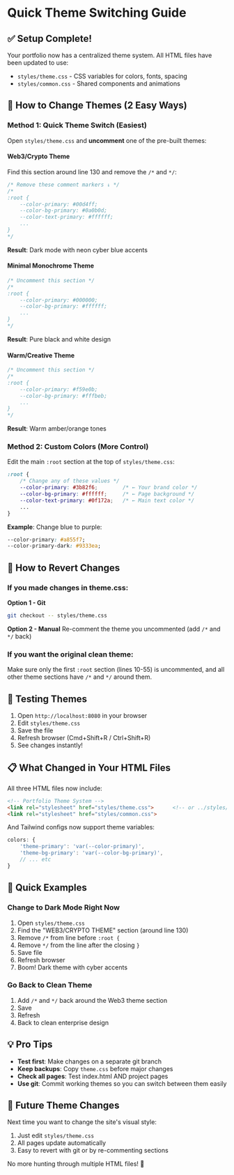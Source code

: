 # Quick Theme Switching Guide

## ✅ Setup Complete!

Your portfolio now has a centralized theme system. All HTML files have been updated to use:
- `styles/theme.css` - CSS variables for colors, fonts, spacing
- `styles/common.css` - Shared components and animations

## 🎨 How to Change Themes (2 Easy Ways)

### Method 1: Quick Theme Switch (Easiest)

Open `styles/theme.css` and **uncomment** one of the pre-built themes:

#### Web3/Crypto Theme
Find this section around line 130 and remove the `/*` and `*/`:

```css
/* Remove these comment markers ↓ */
/*
:root {
    --color-primary: #00d4ff;
    --color-bg-primary: #0a0b0d;
    --color-text-primary: #ffffff;
    ...
}
*/
```

**Result**: Dark mode with neon cyber blue accents

#### Minimal Monochrome Theme
```css
/* Uncomment this section */
/*
:root {
    --color-primary: #000000;
    --color-bg-primary: #ffffff;
    ...
}
*/
```

**Result**: Pure black and white design

#### Warm/Creative Theme
```css
/* Uncomment this section */
/*
:root {
    --color-primary: #f59e0b;
    --color-bg-primary: #fffbeb;
    ...
}
*/
```

**Result**: Warm amber/orange tones

### Method 2: Custom Colors (More Control)

Edit the main `:root` section at the top of `styles/theme.css`:

```css
:root {
    /* Change any of these values */
    --color-primary: #3b82f6;        /* ← Your brand color */
    --color-bg-primary: #ffffff;     /* ← Page background */
    --color-text-primary: #0f172a;   /* ← Main text color */
    ...
}
```

**Example**: Change blue to purple:
```css
--color-primary: #a855f7;
--color-primary-dark: #9333ea;
```

## 🔄 How to Revert Changes

### If you made changes in theme.css:

**Option 1 - Git**
```bash
git checkout -- styles/theme.css
```

**Option 2 - Manual**
Re-comment the theme you uncommented (add `/*` and `*/` back)

### If you want the original clean theme:
Make sure only the first `:root` section (lines 10-55) is uncommented, and all other theme sections have `/*` and `*/` around them.

## 🧪 Testing Themes

1. Open `http://localhost:8080` in your browser
2. Edit `styles/theme.css`
3. Save the file
4. Refresh browser (Cmd+Shift+R / Ctrl+Shift+R)
5. See changes instantly!

## 📋 What Changed in Your HTML Files

All three HTML files now include:

```html
<!-- Portfolio Theme System -->
<link rel="stylesheet" href="styles/theme.css">      <!-- or ../styles/ for project pages -->
<link rel="stylesheet" href="styles/common.css">
```

And Tailwind configs now support theme variables:
```javascript
colors: {
    'theme-primary': 'var(--color-primary)',
    'theme-bg-primary': 'var(--color-bg-primary)',
    // ... etc
}
```

## 🎯 Quick Examples

### Change to Dark Mode Right Now

1. Open `styles/theme.css`
2. Find the "WEB3/CRYPTO THEME" section (around line 130)
3. Remove `/*` from line before `:root {`
4. Remove `*/` from the line after the closing `}`
5. Save file
6. Refresh browser
7. Boom! Dark theme with cyber accents

### Go Back to Clean Theme

1. Add `/*` and `*/` back around the Web3 theme section
2. Save
3. Refresh
4. Back to clean enterprise design

## 💡 Pro Tips

- **Test first**: Make changes on a separate git branch
- **Keep backups**: Copy `theme.css` before major changes
- **Check all pages**: Test index.html AND project pages
- **Use git**: Commit working themes so you can switch between them easily

## 🚀 Future Theme Changes

Next time you want to change the site's visual style:
1. Just edit `styles/theme.css`
2. All pages update automatically
3. Easy to revert with git or by re-commenting sections

No more hunting through multiple HTML files! 🎉
